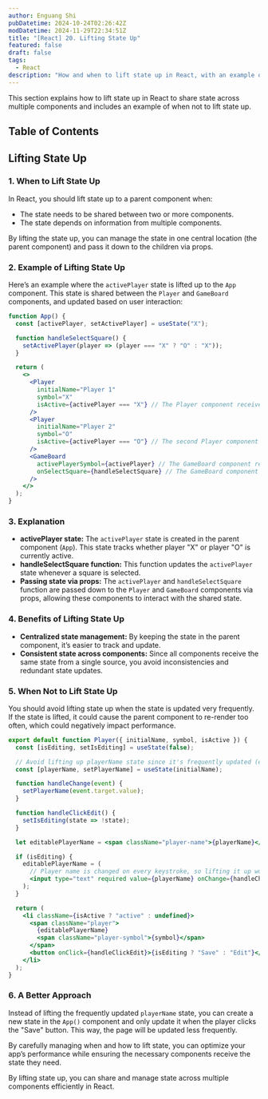 ```yaml
---
author: Enguang Shi
pubDatetime: 2024-10-24T02:26:42Z
modDatetime: 2024-11-29T22:34:51Z
title: "[React] 20. Lifting State Up"
featured: false
draft: false
tags:
  - React
description: "How and when to lift state up in React, with an example of when not to lift state up."
---
```


This section explains how to lift state up in React to share state across multiple components and includes an example of when not to lift state up.

## Table of Contents

## Lifting State Up

### 1. When to Lift State Up

In React, you should lift state up to a parent component when:

- The state needs to be shared between two or more components.
- The state depends on information from multiple components.

By lifting the state up, you can manage the state in one central location (the parent component) and pass it down to the children via props.

### 2. Example of Lifting State Up

Here’s an example where the `activePlayer` state is lifted up to the `App` component. This state is shared between the `Player` and `GameBoard` components, and updated based on user interaction:

```jsx
function App() {
  const [activePlayer, setActivePlayer] = useState("X");

  function handleSelectSquare() {
    setActivePlayer(player => (player === "X" ? "O" : "X"));
  }

  return (
    <>
      <Player
        initialName="Player 1"
        symbol="X"
        isActive={activePlayer === "X"} // The Player component receives the active state
      />
      <Player
        initialName="Player 2"
        symbol="O"
        isActive={activePlayer === "O"} // The second Player component receives the active state
      />
      <GameBoard
        activePlayerSymbol={activePlayer} // The GameBoard component receives the active player symbol
        onSelectSquare={handleSelectSquare} // The GameBoard component handles player selection
      />
    </>
  );
}
```

### 3. Explanation

- **activePlayer state:** The `activePlayer` state is created in the parent component (`App`). This state tracks whether player "X" or player "O" is currently active.
- **handleSelectSquare function:** This function updates the `activePlayer` state whenever a square is selected.
- **Passing state via props:** The `activePlayer` and `handleSelectSquare` function are passed down to the `Player` and `GameBoard` components via props, allowing these components to interact with the shared state.

### 4. Benefits of Lifting State Up

- **Centralized state management:** By keeping the state in the parent component, it’s easier to track and update.
- **Consistent state across components:** Since all components receive the same state from a single source, you avoid inconsistencies and redundant state updates.

### 5. When Not to Lift State Up

You should avoid lifting state up when the state is updated very frequently. If the state is lifted, it could cause the parent component to re-render too often, which could negatively impact performance.

```jsx
export default function Player({ initialName, symbol, isActive }) {
  const [isEditing, setIsEditing] = useState(false);

  // Avoid lifting up playerName state since it's frequently updated (e.g., on every keystroke)
  const [playerName, setPlayerName] = useState(initialName);

  function handleChange(event) {
    setPlayerName(event.target.value);
  }

  function handleClickEdit() {
    setIsEditing(state => !state);
  }

  let editablePlayerName = <span className="player-name">{playerName}</span>;

  if (isEditing) {
    editablePlayerName = (
      // Player name is changed on every keystroke, so lifting it up would cause frequent re-renders
      <input type="text" required value={playerName} onChange={handleChange} />
    );
  }

  return (
    <li className={isActive ? "active" : undefined}>
      <span className="player">
        {editablePlayerName}
        <span className="player-symbol">{symbol}</span>
      </span>
      <button onClick={handleClickEdit}>{isEditing ? "Save" : "Edit"}</button>
    </li>
  );
}
```

### 6. A Better Approach

Instead of lifting the frequently updated `playerName` state, you can create a new state in the `App()` component and only update it when the player clicks the "Save" button. This way, the page will be updated less frequently.

By carefully managing when and how to lift state, you can optimize your app’s performance while ensuring the necessary components receive the state they need.

By lifting state up, you can share and manage state across multiple components efficiently in React.
